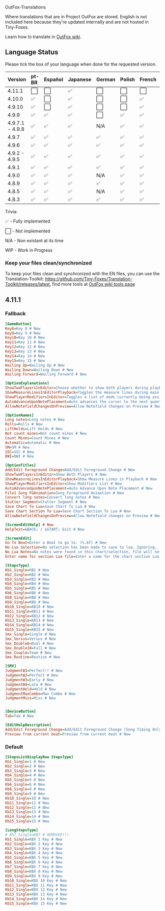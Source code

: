 OutFox-Translations

Where translations that are in Project OutFox are stored. English is not included here because they're updated internally and are not hosted in Tiny-Foxes.

Learn how to translate in [OutFox wiki](https://outfox.wiki/dev/translation/).
## Language Status

Please tick the box of your language when done for the requested version.

Version | pt-BR | Español | Japanese | German | Polish | French | Italian | Hebrew | Slovak | Czech | Simplified Chinese
:------------ | :------------- | :------------- | :------------- | :------------- | :------------- | :------------- | :------------- | :------------- | :------------- | :------------- | :-------------
4.11.1 | ⬜️ | ⬜️ | ✅ | ⬜️ | ⬜️ | ⬜️ | ⬜️ | ⬜️ | ⬜️ | ⬜️ | ⬜️
4.10.0 | ✅ | ⬜️ | ✅ | ⬜️ | ⬜️ | ✅ | ⬜️ | ⬜️ | ⬜️ | ⬜️ | ✅
4.9.10 | ✅ | ⬜️ | ✅ | ⬜️ | ⬜️ | ✅ | ⬜️ | ⬜️ | ⬜️ | ⬜️ | ✅
4.9.9 | ✅ | ✅ | ✅ | ⬜️ | ✅ | ✅ | ⬜️ | ⬜️ | ⬜️ | ⬜️ | ✅
4.9.7.1 - 4.9.8 | ✅ | ✅ | ✅ | N/A | ✅ | ✅ | N/A | ✅ | N/A  | N/A | ✅
4.9.7 | ✅ | ✅ | ✅ | ✅ | ✅ | ✅ | WIP | ✅ | WIP  | WIP | N/A
4.9.6 | ✅ | ✅ | ✅ | ✅ | ✅ | ✅ | N/A | ✅ | N/A | N/A | N/A
4.9.2 - 4.9.5 | ✅ | ✅ | ✅ | ✅ | ✅ | ✅ | N/A | ✅ | N/A | N/A | N/A
4.9.1 | ✅ | ✅ | ✅ | ✅| ✅| ✅| N/A | ✅ | N/A | N/A | N/A
4.9.0 | ✅ | ✅ | ✅ | N/A| ✅| ✅| N/A | N/A | N/A | N/A | N/A
4.8.9 | ✅ | ✅ | ✅ | ✅| ✅| ✅| N/A | N/A | N/A | N/A | N/A
4.8.5 | ✅ | ✅ | ✅ | N/A| ✅| ✅| N/A | N/A | N/A | N/A | N/A
4.8.3 | ✅ | ✅ | ✅ | ✅| ✅| ✅| N/A | N/A | N/A | N/A | N/A

Trivia: 

✅ - Fully implemented

⬜️ - Not implemented

N/A - Non existant at its time

WIP - Work in Progress
<!--- This is a comment that won't appear in the readme.

1. Here are the emojis that you can add to tell if your language is done or not. 
    Done: ✅ 
    Not Done: ⬜️ 
    Non applicable: N/A 
    Work in Progress: WIP

2. If you aren't part of OutFox Team, DO NOT change table formatting without asking for confirmation.
--->

### Keep your files clean/synchronized 

To keep your files clean and synchronized with the EN files, you can use the Translation-Toolkit: https://github.com/Tiny-Foxes/Translation-Toolkit/releases/latest, find more tools at [OutFox wiki tools page](https://outfox.wiki/dev/translation/#tools-and-practices)

## 4.11.1

### Fallback
```ini
[GameButton]
Key8=Key 8 # New
Key9=Key 9 # New
Key10=Key 10 # New
Key11=Key 11 # New
Key12=Key 12 # New
Key13=Key 13 # New
Key14=Key 14 # New
Key15=Key 15 # New
Wailing Up=Wailing Up # New
Wailing Down=Wailing Down # New
Wailing Forward=Wailing Forward # New

[OptionExplanations]
ShowTwoPlayersInEditor=Choose whether to show both players during playback. # New
ShowMeasureLinesInEditorPlayback=Toggles the measure lines during main playback. # New
ShowPlayerModifiersInEditor=Toggles a list of mods currently being assigned by the player. # New
AutoAdvanceUponNotePlacement=Auto advances the cursor to the next quantized beat after placing a note. # New
AllowNotefieldChangesOnPreview=Allow Notefield changes on Preview # New

[OptionNames]
Long notes=Long notes # New
Rolls=Rolls # New
LiftHolds=Lift Holds # New
Not count mines=Not count mines # New
Count Mines=Count Mines # New
Automatic=Automatic # New
SM=SM # New
SSC=SSC # New
DWI=DWI # New

[OptionTitles]
Add/Edit Foreground Change=Add/Edit Foreground Change # New
ShowTwoPlayersInEditor=Show Both Players # New
ShowMeasureLinesInEditorPlayback=Show Measure Lines in Playback # New
ShowPlayerModifiersInEditor=Show Modifiers List # New
AutoAdvanceUponNotePlacement=Auto Advance Upon Note Placement # New
File1 Song FGAnimation=Song Foreground Animation # New
Convert long notes=Convert long notes # New
Stutter Segment=Stutter Segment # New
Save Chart To Lua=Save Chart To Lua # New
Save Chart Section To Lua=Save Chart Section To Lua # New
AllowNotefieldChangesOnPreview=Allow Notefield changes on Preview # New

[ScreenEditHelp] # New
HelpText=&BACK; / &START; Exit # New

[ScreenEdit]
Go To Beat=Enter a Beat to go to. (%.6f) # New
No Lua Selection=No selection has been made to save to lua. Ignoring... # New
No Lua Notes=No notes were found in this chart/selection, file will not be saved. # New
Enter name for section Lua file=Enter a name for the chart section Lua file. # New

[StepsType]
Kb1_Single=KB1 # New
Kb2_Single=KB2 # New
Kb3_Single=KB3 # New
Kb4_Single=KB4 # New
Kb5_Single=KB5 # New
Kb6_Single=KB6 # New
Kb8_Single=KB8 # New
Kb9_Single=KB9 # New
Kb10_Single=KB10 # New
Kb11_Single=KB11 # New
Kb12_Single=KB12 # New
Kb13_Single=KB13 # New
Kb14_Single=KB14 # New
Kb15_Single=KB15 # New
Smx_Single=Single # New
Smx_Versus=Versus # New
Smx_Double6=Dual # New
Smx_Double10=Full # New
Smx_Couple=Team # New
Smx_Routine=Routine # New

[SMX]
JudgmentW1=Perfect!! # New
JudgmentW2=Perfect # New
JudgmentW3=Early # New
JudgmentW4=Late # New
JudgmentHeld=Held # New
JudgmentMaxCombo=Max Combo # New
JudgmentMiss=Miss # New


[DeviceButton]
Tab=Tab # New

[EditHelpDescription]
Add/Edit Foreground Change=Add/Edit Foreground Change (Song Timing Only) # New
Preview from current beat=Preview from current beat # New
```

### Default
```ini
[StepsListDisplayRow StepsType]
Kb1_Single=1 # New
Kb2_Single=2 # New
Kb3_Single=3 # New
Kb4_Single=4 # New
Kb5_Single=5 # New
Kb6_Single=6 # New
Kb8_Single=8 # New
Kb9_Single=9 # New
Kb10_Single=10 # New
Kb11_Single=11 # New
Kb12_Single=12 # New
Kb13_Single=13 # New
Kb14_Single=14 # New
Kb15_Single=15 # New

[LongStepsType]
# Kb7_Single=KB7 # REMOVED!!!
Kb1_Single=KBX 1 Key # New
Kb2_Single=KBX 2 Key # New
Kb3_Single=KBX 3 Key # New
Kb4_Single=KBX 4 Key # New
Kb5_Single=KBX 5 Key # New
Kb6_Single=KBX 6 Key # New
Kb7_Single=KBX 7 Key # New
Kb8_Single=KBX 8 Key # New
Kb9_Single=KBX 9 Key # New
Kb10_Single=KBX 10 Key # New
Kb11_Single=KBX 11 Key # New
Kb12_Single=KBX 12 Key # New
Kb13_Single=KBX 13 Key # New
Kb14_Single=KBX 14 Key # New
Kb15_Single=KBX 15 Key # New
```